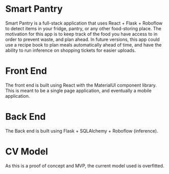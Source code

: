 # Smart Pantry

Smart Pantry is a full-stack application that uses React + Flask + Roboflow to detect items in your fridge, pantry, or any other food-storing place. The motivation for this app is to keep track of the food you have access to in order to prevent waste, and plan ahead. In future versions, this app could use a recipe book to plan meals automatically ahead of time, and have the ability to run inference on shopping tickets for easier uploads. 

# Front End
The front end is built using React with the MaterialUI component library. This is meant to be a single page application, and eventually a mobile application.

# Back End
The Back end is built using Flask + SQLAlchemy + Roboflow (inference).

# CV Model
As this is a proof of concept and MVP, the current model used is overfitted. 